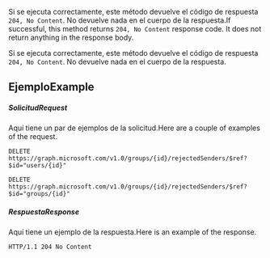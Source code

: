 <span data-ttu-id="6f771-p102">Si se ejecuta correctamente, este método devuelve el código de respuesta `204, No Content`. No devuelve nada en el cuerpo de la respuesta.</span><span class="sxs-lookup"><span data-stu-id="6f771-p102">If successful, this method returns `204, No Content` response code. It does not return anything in the response body.</span></span>

Si se ejecuta correctamente, este método devuelve el código de respuesta `204, No Content`. No devuelve nada en el cuerpo de la respuesta.

## <a name="example"></a><span data-ttu-id="6f771-117">Ejemplo</span><span class="sxs-lookup"><span data-stu-id="6f771-117">Example</span></span>
##### <a name="request"></a><span data-ttu-id="6f771-118">Solicitud</span><span class="sxs-lookup"><span data-stu-id="6f771-118">Request</span></span>
<span data-ttu-id="6f771-119">Aquí tiene un par de ejemplos de la solicitud.</span><span class="sxs-lookup"><span data-stu-id="6f771-119">Here are a couple of examples of the request.</span></span>
<!-- {
  "blockType": "request",
  "name": "create_directoryobject_from_group"
}-->
```http
DELETE https://graph.microsoft.com/v1.0/groups/{id}/rejectedSenders/$ref?$id="users/{id}"

DELETE https://graph.microsoft.com/v1.0/groups/{id}/rejectedSenders/$ref?$id="groups/{id}"
```

##### <a name="response"></a><span data-ttu-id="6f771-120">Respuesta</span><span class="sxs-lookup"><span data-stu-id="6f771-120">Response</span></span>
<span data-ttu-id="6f771-121">Aquí tiene un ejemplo de la respuesta.</span><span class="sxs-lookup"><span data-stu-id="6f771-121">Here is an example of the response.</span></span> 
<!-- {
  "blockType": "response",
  "truncated": true
} -->
```http
HTTP/1.1 204 No Content
```

<!-- uuid: 8fcb5dbc-d5aa-4681-8e31-b001d5168d79
2015-10-25 14:57:30 UTC -->
<!-- {
  "type": "#page.annotation",
  "description": "Create rejectedSender",
  "keywords": "",
  "section": "documentation",
  "tocPath": ""
}-->
